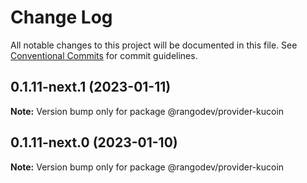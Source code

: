 # Change Log

All notable changes to this project will be documented in this file.
See [Conventional Commits](https://conventionalcommits.org) for commit guidelines.

## 0.1.11-next.1 (2023-01-11)

**Note:** Version bump only for package @rangodev/provider-kucoin

## 0.1.11-next.0 (2023-01-10)

**Note:** Version bump only for package @rangodev/provider-kucoin
